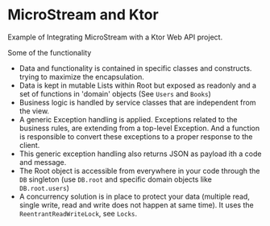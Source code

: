 # MicroStream and Ktor

Example of Integrating MicroStream with a Ktor Web API project.

Some of the functionality

- Data and functionality is contained in specific classes and constructs. trying to maximize the encapsulation.
- Data is kept in mutable Lists within Root but exposed as readonly and a set of functions in 'domain' objects (See `Users` and `Books`)
- Business logic is handled by service classes that are independent from the view.
- A generic Exception handling is applied. Exceptions related to the business rules, are extending from a top-level Exception. And a function is responsible to convert these exceptions to a proper response to the client.
- This generic exception handling also returns JSON as payload ith a code and message.
- The Root object is accessible from everywhere in your code through the `DB` singleton (use `DB.root` and specific domain objects like `DB.root.users`)
- A concurrency solution is in place to protect your data (multiple read, single write, read and write does not happen at same time). It uses the `ReentrantReadWriteLock`, see `Locks`.

